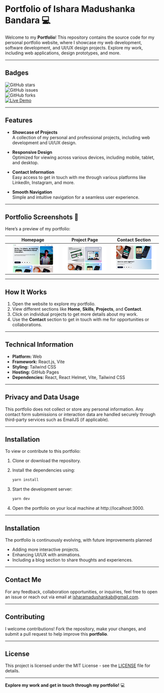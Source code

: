 # **Portfolio of Ishara Madushanka Bandara** 💻

Welcome to my **Portfolio**! This repository contains the source code for my personal portfolio website, where I showcase my web development, software development, and UI/UX design projects. Explore my work, including web applications, design prototypes, and more.

---

## **Badges**

![GitHub stars](https://img.shields.io/github/stars/ishara-madu/ishara-madu.github.io)  
![GitHub issues](https://img.shields.io/github/issues/ishara-madu/ishara-madu.github.io)  
![GitHub forks](https://img.shields.io/github/forks/ishara-madu/ishara-madu.github.io)  
[![Live Demo](https://img.shields.io/badge/Live%20Demo-Portfolio-blue)](https://ishara-madu.github.io/)

---

## **Features**

- **Showcase of Projects**  
  A collection of my personal and professional projects, including web development and UI/UX design.

- **Responsive Design**  
  Optimized for viewing across various devices, including mobile, tablet, and desktop.

- **Contact Information**  
  Easy access to get in touch with me through various platforms like LinkedIn, Instagram, and more.

- **Smooth Navigation**  
  Simple and intuitive navigation for a seamless user experience.

---

## **Portfolio Screenshots** 📱

Here’s a preview of my portfolio:

| Homepage                          | Project Page                        | Contact Section                        |
|-----------------------------------|-------------------------------------|---------------------------------------|
| ![Homepage](src/assets/images/screenshots/homepage.png) | ![Project Page](src/assets/images/screenshots/project.png) | ![Contact Section](src/assets/images/screenshots/contact.png) |

---

## **How It Works**

1. Open the website to explore my portfolio.  
2. View different sections like **Home**, **Skills**, **Projects**, and **Contact**.  
3. Click on individual projects to get more details about my work.  
4. Use the **Contact** section to get in touch with me for opportunities or collaborations.

---

## **Technical Information**

- **Platform:** Web  
- **Framework:** React.js, Vite  
- **Styling:** Tailwind CSS  
- **Hosting:** GitHub Pages  
- **Dependencies:** React, React Helmet, Vite, Tailwind CSS

---

## **Privacy and Data Usage**

This portfolio does not collect or store any personal information. Any contact form submissions or interaction data are handled securely through third-party services such as EmailJS (if applicable).

---

## **Installation**

To view or contribute to this portfolio:

1. Clone or download the repository.  
2. Install the dependencies using:

   ```bash
   yarn install
   
3. Start the development server:
    ```bash
    yarn dev

4. Open the portfolio on your local machine at http://localhost:3000.

---

## **Installation**

The portfolio is continuously evolving, with future improvements planned

- Adding more interactive projects.
- Enhancing UI/UX with animations.
- Including a blog section to share thoughts and experiences.

---

## **Contact Me**
For any feedback, collaboration opportunities, or inquiries, feel free to open an issue or reach out via email at [isharamadushankab@gmail.com](mailto:isharamadushankab@gmail.com).

---

## **Contributing**
I welcome contributions! Fork the repository, make your changes, and submit a pull request to help improve this **portfolio**.

---

## **License**
This project is licensed under the MIT License - see the [LICENSE](LICENSE) file for details.

---

**Explore my work and get in touch through my portfolio!** 💻